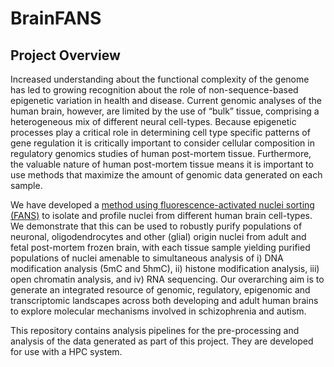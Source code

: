 # BrainFANS

## Project Overview

Increased understanding about the functional complexity of the genome has led to growing recognition about the role of non-sequence-based epigenetic variation in health and disease. Current genomic analyses of the human brain, however, are limited by the use of “bulk” tissue, comprising a heterogeneous mix of different neural cell-types. Because epigenetic processes play a critical role in determining cell type specific patterns of gene regulation it is critically important to consider cellular composition in regulatory genomics studies of human post-mortem tissue. Furthermore, the valuable nature of human post-mortem tissue means it is important to use methods that maximize the amount of genomic data generated on each sample.

We have developed a [method using fluorescence-activated nuclei sorting (FANS)](https://dx.doi.org/10.17504/protocols.io.bmh2k38e) to isolate and profile nuclei from different human brain cell-types. We demonstrate that this can be used to robustly purify populations of neuronal, oligodendrocytes and other (glial) origin nuclei from adult and fetal post-mortem frozen brain, with each tissue sample yielding purified populations of nuclei amenable to simultaneous analysis of i) DNA modification analysis (5mC and 5hmC), ii) histone modification analysis, iii) open chromatin analysis, and iv) RNA sequencing. Our overarching aim is to generate an integrated resource of genomic, regulatory, epigenomic and transcriptomic landscapes across both developing and adult human brains to explore molecular mechanisms involved in schizophrenia and autism.

This repository contains analysis pipelines for the pre-processing and analysis of the data generated as part of this project. They are developed for use with a HPC system. 
